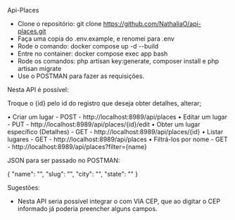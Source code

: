 Api-Places

 - Clone o repositório: git clone https://github.com/NathaliaO/api-places.git
 - Faça uma copia do .env.example, e renomei para .env
 - Rode o comando: docker compose up -d --build
 - Entre no container: docker compose exec app bash
 - Rode os comandos: php artisan key:generate, composer install e php artisan migrate
 - Use o POSTMAN para fazer as requisições.

Nesta API é possível:

Troque o {id} pelo id do registro que deseja obter detalhes, alterar;

• Criar um lugar - POST - http://localhost:8989/api/places
• Editar um lugar - PUT - http://localhost:8989/api/places/{id}/edit
• Obter um lugar específico (Detalhes) - GET - http://localhost:8989/api/places/{id}
• Listar lugares - GET - http://localhost:8989/api/places
• Filtrá-los por nome - GET - http://localhost:8989/api/places?filter={name}

JSON para ser passado no POSTMAN:

{
    "name": "",
    "slug": "",
    "city": "",
    "state": ""
}

Sugestões: 

* Nesta API seria possível integrar o com VIA CEP, que ao digitar o CEP informado já poderia preencher alguns campos.